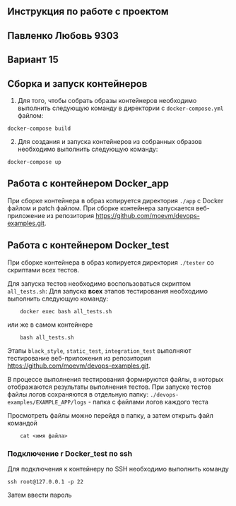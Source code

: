 ## Инструкция по работе с проектом 
## Павленко Любовь 9303
## Вариант 15

## Сборка и запуск контейнеров

1. Для того, чтобы собрать образы контейнеров необходимо выполнить следующую команду в директории с `docker-compose.yml` файлом:

```shell
docker-compose build
```

2. Для создания и запуска контейнеров из собранных образов необходимо выполнить следующую команду:

```shell
docker-compose up
```

## Работа с контейнером Docker_app

При сборке контейнера в образ копируется директория `./app` с Docker файлом и patch файлом.
При сборке контейнера запускается веб-приложение из репозитория https://github.com/moevm/devops-examples.git.


## Работа с контейнером Docker_test

При сборке контейнера в образ копируется директория `./tester` со скриптами всех тестов.


Для запуска тестов необходимо воспользоваться скриптом `all_tests.sh`:
Для запуска **всех** этапов тестирования необходимо выполнить следующую команду:
```shell
    docker exec bash all_tests.sh
```
или же в самом контейнере 
```shell
    bash all_tests.sh
```

Этапы `black_style`, `static_test`, `integration_test` выполняют тестирование веб-приложения из репозитория https://github.com/moevm/devops-examples.git. 

В процессе выполнения тестирования формируются файлы, в которых отображаются результаты выполнения тестов. 
При запуске тестов файлы логов сохраняются в отдельную папку: 
`./devops-examples/EXAMPLE_APP/logs` - папка с файлами логов каждого теста

Просмотреть файлы можно перейдя в папку, а затем открыть файл командой 
```shell
    cat <имя файла>
```

### Подключение r Docker_test по ssh

Для подключения к контейнеру по SSH необходимо выполнить команду

```shell
ssh root@127.0.0.1 -p 22
```
Затем ввести пароль